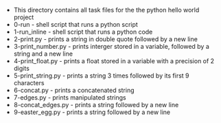 * This directory contains all task files for the the python hello world project
* 0-run - shell script that runs a python script
* 1-run_inline - shell script that runs a python code
* 2-print.py - prints a string in double quote followed by a new line
* 3-print_number.py - prints interger stored in a variable, followed by a string and a new line
* 4-print_float.py - prints a float stored in a variable with a precision of 2 digits
* 5-print_string.py - prints a string 3 times followed by its first 9 characters
* 6-concat.py -  prints a concatenated string
* 7-edges.py - prints manipulated strings
* 8-concat_edges.py - prints a string followed by a new line
* 9-easter_egg.py - prints a string followed by  a new line

